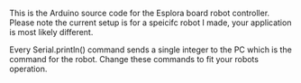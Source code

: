 This is the Arduino source code for the Esplora board robot controller.
Please note the current setup is for a speicifc robot I made, your application is most likely different.

Every Serial.println() command sends a single integer to the PC which is the command for the robot. 
Change these commands to fit your robots operation.

